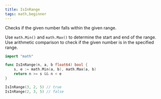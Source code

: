 ```yaml
---
title: IsInRange
tags: math,beginner
---
```


Checks if the given number falls within the given range.

Use `math.Min()` and `math.Max()` to determine the start and end of the range.
Use arithmetic comparison to check if the given number is in the specified range.

```go
import "math"

func IsInRange(n, a, b float64) bool {
	s, e := math.Min(a, b), math.Max(a, b)
	return n >= s && n < e
}
```

```go
IsInRange(3, 2, 5) // true
IsInRange(2, 3, 5) // false
```
